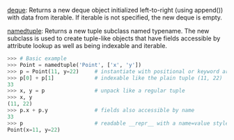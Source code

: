 [deque](https://docs.python.org/zh-cn/3/library/collections.html?highlight=deque): Returns a new deque object initialized left-to-right (using append()) with data from iterable. If iterable is not specified, the new deque is empty.

[namedtuple](https://docs.python.org/3/library/collections.html?highlight=deque#collections.namedtuple): Returns a new tuple subclass named typename. The new subclass is used to create tuple-like objects that have fields accessible by attribute lookup as well as being indexable and iterable. 
```python
>>> # Basic example
>>> Point = namedtuple('Point', ['x', 'y'])
>>> p = Point(11, y=22)     # instantiate with positional or keyword arguments
>>> p[0] + p[1]             # indexable like the plain tuple (11, 22)
33
>>> x, y = p                # unpack like a regular tuple
>>> x, y
(11, 22)
>>> p.x + p.y               # fields also accessible by name
33
>>> p                       # readable __repr__ with a name=value style
Point(x=11, y=22)
```
